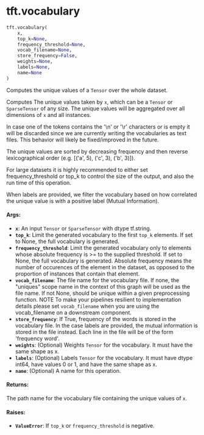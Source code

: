 <div itemscope itemtype="http://developers.google.com/ReferenceObject">
<meta itemprop="name" content="tft.vocabulary" />
<meta itemprop="path" content="Stable" />
</div>

# tft.vocabulary

``` python
tft.vocabulary(
    x,
    top_k=None,
    frequency_threshold=None,
    vocab_filename=None,
    store_frequency=False,
    weights=None,
    labels=None,
    name=None
)
```

Computes the unique values of a `Tensor` over the whole dataset.

Computes The unique values taken by `x`, which can be a `Tensor` or
`SparseTensor` of any size.  The unique values will be aggregated over all
dimensions of `x` and all instances.

In case one of the tokens contains the '\n' or '\r' characters or is empty it
will be discarded since we are currently writing the vocabularies as text
files. This behavior will likely be fixed/improved in the future.

The unique values are sorted by decreasing frequency and then reverse
lexicographical order (e.g. [('a', 5), ('c', 3), ('b', 3)]).

For large datasets it is highly recommended to either set frequency_threshold
or top_k to control the size of the output, and also the run time of this
operation.

When labels are provided, we filter the vocabulary based on how correlated the
unique value is with a positive label (Mutual Information).

#### Args:

* <b>`x`</b>: An input `Tensor` or `SparseTensor` with dtype tf.string.
* <b>`top_k`</b>: Limit the generated vocabulary to the first `top_k` elements. If set
    to None, the full vocabulary is generated.
* <b>`frequency_threshold`</b>: Limit the generated vocabulary only to elements whose
    absolute frequency is >= to the supplied threshold. If set to None, the
    full vocabulary is generated.  Absolute frequency means the number of
    occurences of the element in the dataset, as opposed to the proportion of
    instances that contain that element.
* <b>`vocab_filename`</b>: The file name for the vocabulary file. If none, the
    "uniques" scope name in the context of this graph will be used as the file
    name. If not None, should be unique within a given preprocessing function.
    NOTE To make your pipelines resilient to implementation details please
    set `vocab_filename` when you are using the vocab_filename on a downstream
    component.
* <b>`store_frequency`</b>: If True, frequency of the words is stored in the
    vocabulary file. In the case labels are provided, the mutual
    information is stored in the file instead. Each line in the file
    will be of the form 'frequency word'.
* <b>`weights`</b>: (Optional) Weights `Tensor` for the vocabulary. It must have the
    same shape as x.
* <b>`labels`</b>: (Optional) Labels `Tensor` for the vocabulary. It must have dtype
    int64, have values 0 or 1, and have the same shape as x.
* <b>`name`</b>: (Optional) A name for this operation.


#### Returns:

The path name for the vocabulary file containing the unique values of `x`.


#### Raises:

* <b>`ValueError`</b>: If `top_k` or `frequency_threshold` is negative.